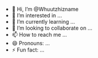 - 👋 Hi, I’m @Whuutzhizname
- 👀 I’m interested in ...
- 🌱 I’m currently learning ...
- 💞️ I’m looking to collaborate on ...
- 📫 How to reach me ...
- 😄 Pronouns: ...
- ⚡ Fun fact: ...

<!---
Whuutzhizname/Whuutzhizname is a ✨ special ✨ repository because its `README.md` (this file) appears on your GitHub profile.
You can click the Preview link to take a look at your changes.
--->
